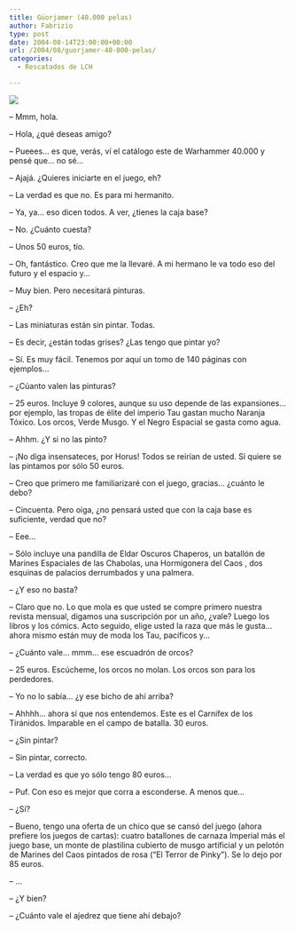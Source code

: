 ```yaml
---
title: Güorjamer (40.000 pelas)
author: Fabrizio
type: post
date: 2004-08-14T23:00:00+00:00
url: /2004/08/guorjamer-40-000-pelas/
categories:
  - Rescatados de LCH

---
```

<img src="https://i2.wp.com/www.fantasyladen.de/warhammer/tau/thumbs/xv8_sm.jpg?w=780" data-recalc-dims="1" />

&#8211; Mmm, hola.

&#8211; Hola, ¿qué deseas amigo?

&#8211; Pueees&#8230; es que, verás, ví el catálogo este de Warhammer 40.000 y pensé que&#8230; no sé&#8230; 

&#8211; Ajajá. ¿Quieres iniciarte en el juego, eh?

&#8211; La verdad es que no. Es para mi hermanito.

&#8211; Ya, ya&#8230; eso dicen todos. A ver, ¿tienes la caja base?

&#8211; No. ¿Cuánto cuesta?

&#8211; Unos 50 euros, tío.

&#8211; Oh, fantástico. Creo que me la llevaré. A mi hermano le va todo eso del futuro y el espacio y&#8230;

&#8211; Muy bien. Pero necesitará pinturas.

&#8211; ¿Eh?

&#8211; Las miniaturas están sin pintar. Todas.

&#8211; Es decir, ¿están todas grises? ¿Las tengo que pintar yo?

&#8211; Sí. Es muy fácil. Tenemos por aquí un tomo de 140 páginas con ejemplos&#8230;

&#8211; ¿Cúanto valen las pinturas?

&#8211; 25 euros. Incluye 9 colores, aunque su uso depende de las expansiones&#8230; por ejemplo, las tropas de élite del imperio Tau gastan mucho Naranja Tóxico. Los orcos, Verde Musgo. Y el Negro Espacial se gasta como agua.

&#8211; Ahhm. ¿Y si no las pinto?

&#8211; ¡No diga insensateces, por Horus! Todos se reirían de usted. Si quiere se las pintamos por sólo 50 euros.

&#8211; Creo que primero me familiarizaré con el juego, gracias&#8230; ¿cuánto le debo?

&#8211; Cincuenta. Pero oiga, ¿no pensará usted que con la caja base es suficiente, verdad que no?

&#8211; Eee&#8230;

&#8211; Sólo incluye una pandilla de Eldar Oscuros Chaperos, un batallón de Marines Espaciales de las Chabolas, una Hormigonera del Caos , dos esquinas de palacios derrumbados y una palmera.

&#8211; ¿Y eso no basta?

&#8211; Claro que no. Lo que mola es que usted se compre primero nuestra revista mensual, digamos una suscripción por un año, ¿vale? Luego los libros y los cómics. Acto seguido, elige usted la raza que más le gusta&#8230; ahora mismo están muy de moda los Tau, pacíficos y&#8230;

&#8211; ¿Cuánto vale&#8230; mmm&#8230; ese escuadrón de orcos?

&#8211; 25 euros. Escúcheme, los orcos no molan. Los orcos son para los perdedores.

&#8211; Yo no lo sabía&#8230; ¿y ese bicho de ahí arriba?

&#8211; Ahhhh&#8230; ahora sí que nos entendemos. Este es el Carnifex de los Tiránidos. Imparable en el campo de batalla. 30 euros.

&#8211; ¿Sin pintar?

&#8211; Sin pintar, correcto.

&#8211; La verdad es que yo sólo tengo 80 euros&#8230;

&#8211; Puf. Con eso es mejor que corra a esconderse. A menos que&#8230;

&#8211; ¿Sí?

&#8211; Bueno, tengo una oferta de un chico que se cansó del juego (ahora prefiere los juegos de cartas): cuatro batallones de carnaza Imperial más el juego base, un monte de plastilina cubierto de musgo artificial y un pelotón de Marines del Caos pintados de rosa (&#8220;El Terror de Pinky&#8221;). Se lo dejo por 85 euros.

&#8211; &#8230;

&#8211; ¿Y bien?

&#8211; ¿Cuánto vale el ajedrez que tiene ahí debajo?
